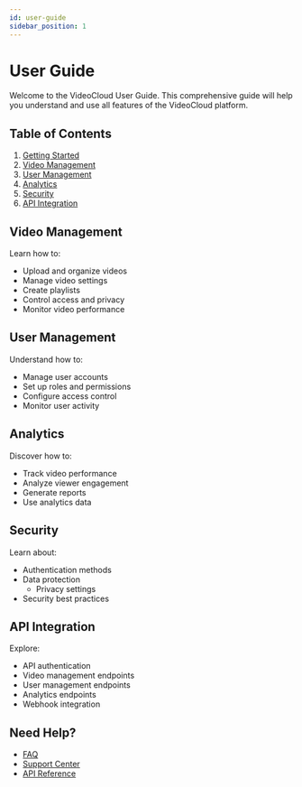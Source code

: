 ```yaml
---
id: user-guide
sidebar_position: 1
---
```


# User Guide

Welcome to the VideoCloud User Guide. This comprehensive guide will help you understand and use all features of the VideoCloud platform.

## Table of Contents

1. [Getting Started](/docs/getting-started/getting-started-introduction)
2. [Video Management](/docs/user-guide/video-management)
3. [User Management](/docs/user-guide/user-management)
4. [Analytics](/docs/user-guide/analytics)
5. [Security](/docs/user-guide/security)
6. [API Integration](/docs/api/api-overview)
<!-- 7. [User Guide](/docs/user-guide/user-guide) -->

## Video Management

Learn how to:
- Upload and organize videos
- Manage video settings
- Create playlists
- Control access and privacy
- Monitor video performance

## User Management

Understand how to:
- Manage user accounts
- Set up roles and permissions
- Configure access control
- Monitor user activity

## Analytics

Discover how to:
- Track video performance
- Analyze viewer engagement
- Generate reports
- Use analytics data

## Security

Learn about:
- Authentication methods
- Data protection
   - Privacy settings
- Security best practices

## API Integration

Explore:
- API authentication
- Video management endpoints
- User management endpoints
- Analytics endpoints
- Webhook integration

## Need Help?

- [FAQ](/docs/faq)
- [Support Center](https://support.videocloud.com)
- [API Reference](/docs/api/api-overview)
<!-- - [Community Forums](https://community.videocloud.com) --> 